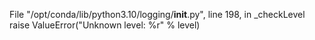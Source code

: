   File "/opt/conda/lib/python3.10/logging/__init__.py", line 198, in _checkLevel
    raise ValueError("Unknown level: %r" % level)

